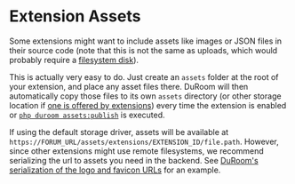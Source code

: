 # Extension Assets

Some extensions might want to include assets like images or JSON files in their source code (note that this is not the same as uploads, which would probably require a [filesystem disk](filesystem.md)).

This is actually very easy to do. Just create an `assets` folder at the root of your extension, and place any asset files there.
DuRoom will then automatically copy those files to its own `assets` directory (or other storage location if [one is offered by extensions](filesystem.md)) every time the extension is enabled or [`php duroom assets:publish`](../console.md) is executed.

If using the default storage driver, assets will be available at `https://FORUM_URL/assets/extensions/EXTENSION_ID/file.path`. However, since other extensions might use remote filesystems, we recommend serializing the url to assets you need in the backend. See [DuRoom's serialization of the logo and favicon URLs](https://github.com/DuRoom/framework/blob/4ecd9a9b2ff0e9ba42bb158f3f83bb3ddfc10853/framework/core/src/Api/Serializer/ForumSerializer.php#L85-L86) for an example.
